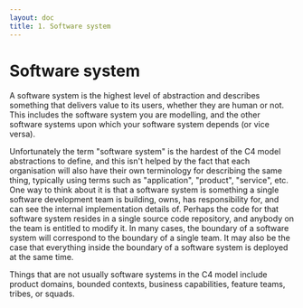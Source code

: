 ```yaml
---
layout: doc
title: 1. Software system
---
```


# Software system

A software system is the highest level of abstraction and describes something that delivers value to its users,
whether they are human or not. This includes the software system you are modelling, and the other software systems
upon which your software system depends (or vice versa).

Unfortunately the term "software system" is the hardest of the C4 model abstractions to define, and this isn't helped
by the fact that each organisation will also have their own terminology for describing the same thing, typically using
terms such as "application", "product", "service", etc. One way to think about it is that a software system is
something a single software development team is building, owns, has responsibility for, and can see the internal
implementation details of. Perhaps the code for that software system resides in a single source code repository,
and anybody on the team is entitled to modify it. In many cases, the boundary of a software system will correspond to
the boundary of a single team. It may also be the case that everything inside the boundary of a software system is
deployed at the same time.

Things that are not usually software systems in the C4 model include product domains, bounded contexts,
business capabilities, feature teams, tribes, or squads.